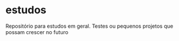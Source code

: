 # estudos
Repositório para estudos em geral. Testes ou pequenos projetos que possam crescer no futuro
